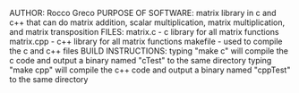 AUTHOR: Rocco Greco
PURPOSE OF SOFTWARE: matrix library in c and c++ that can do matrix addition, scalar multiplication, matrix multiplication, and matrix transposition
FILES: 
    matrix.c - c library for all matrix functions
    matrix.cpp - c++ library for all matrix functions
    makefile - used to compile the c and c++ files
BUILD INSTRUCTIONS:
    typing "make c" will compile the c code and output a binary named "cTest" to the same directory
    typing "make cpp" will compile the c++ code and output a binary named "cppTest" to the same directory

